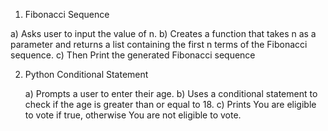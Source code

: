 1.  Fibonacci Sequence
   
   a) Asks user to input the value of n.
   b) Creates a function that takes n as a parameter and returns a list containing the first n terms of the Fibonacci sequence.
   c) Then Print the generated Fibonacci sequence

2. Python Conditional Statement
   
   a) Prompts a user to enter their age.
   b) Uses a conditional statement to check if the age is greater than or equal to 18.
   c) Prints You are eligible to vote if true, otherwise You are not eligible to vote.
